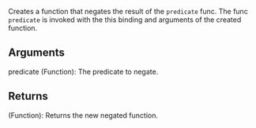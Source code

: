 Creates a function that negates the result of the `predicate` func. The func `predicate` is invoked with the this binding and arguments of the created function.


## Arguments
predicate (Function): The predicate to negate.


## Returns
(Function): Returns the new negated function.
